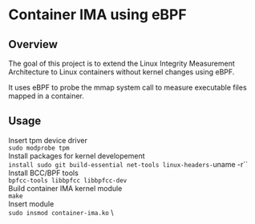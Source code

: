 # Container IMA using eBPF

## Overview
The goal of this project is to extend the Linux Integrity Measurement Architecture to Linux containers without kernel changes using eBPF.

It uses eBPF to probe the mmap system call to measure executable files mapped in a container.

## Usage 
Insert tpm device driver \
`sudo modprobe tpm` \
Install packages for kernel developement \
`install sudo git build-essential net-tools linux-headers-`uname -r`` \
Install BCC/BPF tools \
`bpfcc-tools libbpfcc libbpfcc-dev` \
Build container IMA kernel module \
`make` \
Insert module \
`sudo insmod container-ima.ko` \